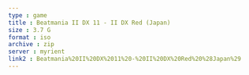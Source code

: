 ```yaml
---
type : game
title : Beatmania II DX 11 - II DX Red (Japan)
size : 3.7 G
format : iso
archive : zip
server : myrient
link2 : Beatmania%20II%20DX%2011%20-%20II%20DX%20Red%20%28Japan%29
---
```

